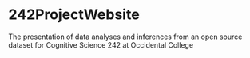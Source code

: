 242ProjectWebsite
=================

The presentation of data analyses and inferences from an open source dataset for Cognitive Science 242 at Occidental College
